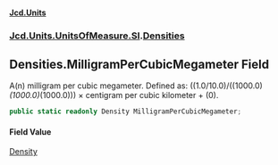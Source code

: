 #### [Jcd.Units](index.md 'index')
### [Jcd.Units.UnitsOfMeasure.SI](Jcd.Units.UnitsOfMeasure.SI.md 'Jcd.Units.UnitsOfMeasure.SI').[Densities](Densities.md 'Jcd.Units.UnitsOfMeasure.SI.Densities')

## Densities.MilligramPerCubicMegameter Field

A(n) milligram per cubic megameter. Defined as: ((1.0/10.0)/((1000.0)*(1000.0)*(1000.0))) × centigram per cubic kilometer + (0).

```csharp
public static readonly Density MilligramPerCubicMegameter;
```

#### Field Value
[Density](Density.md 'Jcd.Units.UnitTypes.Density')